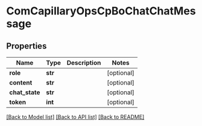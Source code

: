# ComCapillaryOpsCpBoChatChatMessage

## Properties
Name | Type | Description | Notes
------------ | ------------- | ------------- | -------------
**role** | **str** |  | [optional] 
**content** | **str** |  | [optional] 
**chat_state** | **str** |  | [optional] 
**token** | **int** |  | [optional] 

[[Back to Model list]](../README.md#documentation-for-models) [[Back to API list]](../README.md#documentation-for-api-endpoints) [[Back to README]](../README.md)

